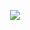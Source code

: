 <p align="center">
  <img src="![osi-and-tcp](https://github.com/user-attachments/assets/462cc6cc-ab0b-4a17-a6bb-f8afe04f4b8f)
">
</p>
